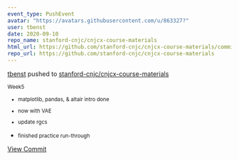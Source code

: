 ```yaml
---
event_type: PushEvent
avatar: "https://avatars.githubusercontent.com/u/863327?"
user: tbenst
date: 2020-09-10
repo_name: stanford-cnjc/cnjcx-course-materials
html_url: https://github.com/stanford-cnjc/cnjcx-course-materials/commit/cc94817ebc851c100f6d9316874429bc7a1076b9
repo_url: https://github.com/stanford-cnjc/cnjcx-course-materials
---
```


<a href='https://github.com/tbenst' target='_blank'>tbenst</a> pushed to <a href='https://github.com/stanford-cnjc/cnjcx-course-materials' target='_blank'>stanford-cnjc/cnjcx-course-materials</a>

<small>Week5

* matplotlib, pandas, & altair intro done

* now with VAE

* update rgcs

* finished practice run-through</small>

<a href='https://github.com/stanford-cnjc/cnjcx-course-materials/commit/cc94817ebc851c100f6d9316874429bc7a1076b9' target='_blank'>View Commit</a>
